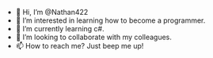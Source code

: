 - 👋 Hi, I’m @Nathan422
- 👀 I’m interested in learning how to become a programmer.
- 🌱 I’m currently learning c#.
- 💞️ I’m looking to collaborate with my colleagues.
- 📫 How to reach me? Just beep me up! 

<!---
Nathan422/Nathan422 is a ✨ special ✨ repository because its `README.md` (this file) appears on your GitHub profile.
You can click the Preview link to take a look at your changes.
--->
